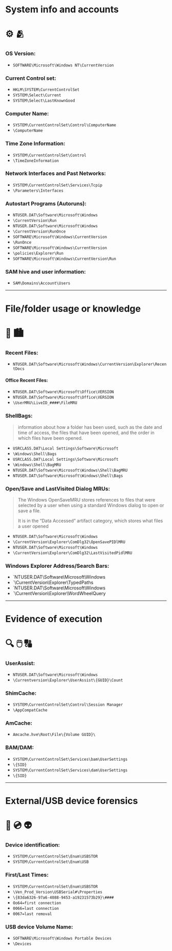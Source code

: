 # System info and accounts
# :gear: :people_hugging:
### OS Version:
- `SOFTWARE\Microsoft\Windows NT\CurrentVersion`
### Current Control set:
- `HKLM\SYSTEM\CurrentControlSet`
- `SYSTEM\Select\Current`
- `SYSTEM\Select\LastKnownGood`
### Computer Name:
- `SYSTEM\CurrentControlSet\Control\ComputerName`
- `\ComputerName`
### Time Zone Information:
- `SYSTEM\CurrentControlSet\Control`
- `\TimeZoneInformation`
### Network Interfaces and Past Networks:
- `SYSTEM\CurrentControlSet\Services\Tcpip`
- `\Parameters\Interfaces`
### Autostart Programs (Autoruns):
- `NTUSER.DAT\Software\Microsoft\Windows`
- `\CurrentVersion\Run`
- `NTUSER.DAT\Software\Microsoft\Windows`
- `\CurrentVersion\RunOnce`
- `SOFTWARE\Microsoft\Windows\CurrentVersion`
- `\RunOnce`
- `SOFTWARE\Microsoft\Windows\CurrentVersion`
- `\policies\Explorer\Run`
- `SOFTWARE\Microsoft\Windows\CurrentVersion\Run`
### SAM hive and user information:
- `SAM\Domains\Account\Users`

---
# File/folder usage or knowledge
# :file_folder: :cityscape: 
### Recent Files:
- `NTUSER.DAT\Software\Microsoft\Windows\CurrentVersion\Explorer\RecentDocs`
#### Office Recent Files:
- `NTUSER.DAT\Software\Microsoft\Office\VERSION`
- `NTUSER.DAT\Software\Microsoft\Office\VERSION`
- `\UserMRU\LiveID_####\FileMRU`
### ShellBags:
> information about how a folder has been used, such as the date and time of access, the files that have been opened, and the order in which files have been opened.
- `USRCLASS.DAT\Local Settings\Software\Microsoft`
- `\Windows\Shell\Bags`
- `USRCLASS.DAT\Local Settings\Software\Microsoft`
- `\Windows\Shell\BagMRU`
- `NTUSER.DAT\Software\Microsoft\Windows\Shell\BagMRU`
- `NTUSER.DAT\Software\Microsoft\Windows\Shell\Bags`
### Open/Save and LastVisited Dialog MRUs:
> The Windows OpenSaveMRU stores references to files that were selected by a user when using a standard Windows dialog to open or save a file.
>
> It is in the “Data Accessed” artifact category, which stores what files a user opened
- `NTUSER.DAT\Software\Microsoft\Windows`
- `\CurrentVersion\Explorer\ComDlg32\OpenSavePIDlMRU`
- `NTUSER.DAT\Software\Microsoft\Windows`
- `\CurrentVersion\Explorer\ComDlg32\LastVisitedPidlMRU`
### Windows Explorer Address/Search Bars:
- `NTUSER.DAT\Software\Microsoft\Windows
- `\CurrentVersion\Explorer\TypedPaths
- `NTUSER.DAT\Software\Microsoft\Windows
- `\CurrentVersion\Explorer\WordWheelQuery

---
# Evidence of execution
# :mag: :computer_mouse: :capital_abcd:
### UserAssist:
- `NTUSER.DAT\Software\Microsoft\Windows`
- `\Currentversion\Explorer\UserAssist\{GUID}\Count`
### ShimCache:
- `SYSTEM\CurrentControlSet\Control\Session Manager`
- `\AppCompatCache`
### AmCache:
- `Amcache.hve\Root\File\{Volume GUID}\`
### BAM/DAM:
- `SYSTEM\CurrentControlSet\Services\bam\UserSettings`
- `\{SID}`
- `SYSTEM\CurrentControlSet\Services\dam\UserSettings`
- `\{SID}`
---
# External/USB device forensics
# :floppy_disk: :cd: :alien:
### Device identification:
- `SYSTEM\CurrentControlSet\Enum\USBSTOR`
- `SYSTEM\CurrentControlSet\Enum\USB`
### First/Last Times:
- `SYSTEM\CurrentControlSet\Enum\USBSTOR`
- `\Ven_Prod_Version\USBSerial#\Properties`
- `\{83da6326-97a6-4088-9453-a19231573b29}\####`
- `Oo64=first connection`
- `0066=last connection`
- `0067=last removal`
### USB device Volume Name:
- `SOFTWARE\Microsoft\Windows Portable Devices`
- `\Devices`
